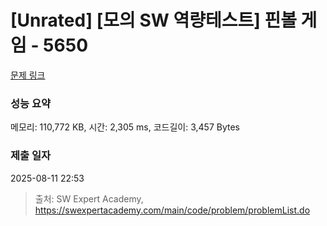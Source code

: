 # [Unrated] [모의 SW 역량테스트] 핀볼 게임 - 5650 

[문제 링크](https://swexpertacademy.com/main/code/problem/problemDetail.do?contestProbId=AWXRF8s6ezEDFAUo) 

### 성능 요약

메모리: 110,772 KB, 시간: 2,305 ms, 코드길이: 3,457 Bytes

### 제출 일자

2025-08-11 22:53



> 출처: SW Expert Academy, https://swexpertacademy.com/main/code/problem/problemList.do